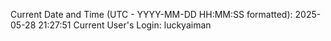 Current Date and Time (UTC - YYYY-MM-DD HH:MM:SS formatted): 2025-05-28 21:27:51
Current User's Login: luckyaiman

